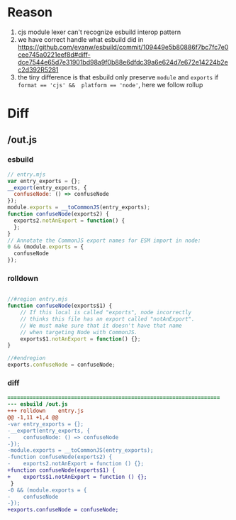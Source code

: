# Reason
1. cjs module lexer can't recognize esbuild interop pattern
2. we have correct handle what esbuild did in https://github.com/evanw/esbuild/commit/109449e5b80886f7bc7fc7e0cee745a0221eef8d#diff-dce7544e65d7e31901bd98a9f0b88e6dfdc39a6e624d7e672e14224b2ec2d392R5281
3. the tiny difference is that esbuild only preserve `module` and `exports` if `format == 'cjs' &&  platform == 'node'`, here we follow rollup
# Diff
## /out.js
### esbuild
```js
// entry.mjs
var entry_exports = {};
__export(entry_exports, {
  confuseNode: () => confuseNode
});
module.exports = __toCommonJS(entry_exports);
function confuseNode(exports2) {
  exports2.notAnExport = function() {
  };
}
// Annotate the CommonJS export names for ESM import in node:
0 && (module.exports = {
  confuseNode
});
```
### rolldown
```js

//#region entry.mjs
function confuseNode(exports$1) {
	// If this local is called "exports", node incorrectly
	// thinks this file has an export called "notAnExport".
	// We must make sure that it doesn't have that name
	// when targeting Node with CommonJS.
	exports$1.notAnExport = function() {};
}

//#endregion
exports.confuseNode = confuseNode;
```
### diff
```diff
===================================================================
--- esbuild	/out.js
+++ rolldown	entry.js
@@ -1,11 +1,4 @@
-var entry_exports = {};
-__export(entry_exports, {
-    confuseNode: () => confuseNode
-});
-module.exports = __toCommonJS(entry_exports);
-function confuseNode(exports2) {
-    exports2.notAnExport = function () {};
+function confuseNode(exports$1) {
+    exports$1.notAnExport = function () {};
 }
-0 && (module.exports = {
-    confuseNode
-});
+exports.confuseNode = confuseNode;

```